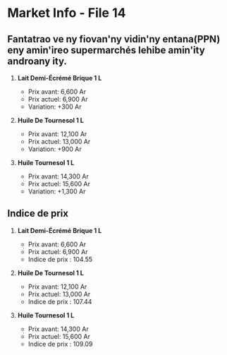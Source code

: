 # Market Info - File 14

## Fantatrao ve ny fiovan'ny vidin'ny entana(PPN) eny amin'ireo supermarchés lehibe amin'ity androany ity.

1. **Lait Demi-Écrémé Brique 1 L**
   - Prix avant: 6,600 Ar
   - Prix actuel: 6,900 Ar
   - Variation: +300 Ar

2. **Huile De Tournesol 1 L**
   - Prix avant: 12,100 Ar
   - Prix actuel: 13,000 Ar
   - Variation: +900 Ar

3. **Huile Tournesol 1 L**
   - Prix avant: 14,300 Ar
   - Prix actuel: 15,600 Ar
   - Variation: +1,300 Ar



## Indice de prix

1. **Lait Demi-Écrémé Brique 1 L**
   - Prix avant: 6,600 Ar
   - Prix actuel: 6,900 Ar
   - Indice de prix : 104.55

2. **Huile De Tournesol 1 L**
   - Prix avant: 12,100 Ar
   - Prix actuel: 13,000 Ar
   - Indice de prix : 107.44

3. **Huile Tournesol 1 L**
   - Prix avant: 14,300 Ar
   - Prix actuel: 15,600 Ar
   - Indice de prix : 109.09

